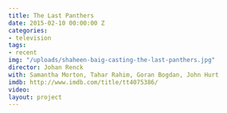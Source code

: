 ```yaml
---
title: The Last Panthers
date: 2015-02-10 00:00:00 Z
categories:
- television
tags:
- recent
img: "/uploads/shaheen-baig-casting-the-last-panthers.jpg"
director: Johan Renck
with: Samantha Morton, Tahar Rahim, Goran Bogdan, John Hurt
imdb: http://www.imdb.com/title/tt4075386/
video: 
layout: project
---
```


